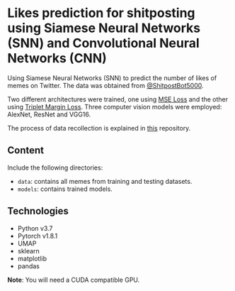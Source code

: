 # Likes prediction for shitposting using Siamese Neural Networks (SNN) and Convolutional Neural Networks (CNN)
Using Siamese Neural Networks (SNN) to predict the number of likes of memes on Twitter. The data was obtained from [@ShitpostBot5000](https://twitter.com/ShitpostBot5000).

Two different architectures were trained, one using [MSE Loss](https://pytorch.org/docs/stable/generated/torch.nn.MSELoss.html) and the other using [Triplet Margin Loss](https://pytorch.org/docs/stable/generated/torch.nn.TripletMarginLoss.html). Three computer vision models were employed: AlexNet, ResNet and VGG16.

The process of data recollection is explained in [this](https://github.com/diegoasn/spb-tweets) repository.

## Content
Include the following directories:
* `data`: contains all memes from training and testing datasets.
* `models`: contains trained models.  

## Technologies
* Python v3.7
* Pytorch v1.8.1
* UMAP
* sklearn
* matplotlib
* pandas

**Note**: You will need a CUDA compatible GPU. 
